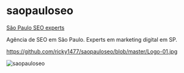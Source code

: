 # saopauloseo

<a href='https://showmeseo.ml/sao-paulo-seo'>São Paulo SEO experts</a>

Agência de SEO em São Paulo. Experts em marketing digital em SP.

https://github.com/ricky1477/saopauloseo/blob/master/Logo-01.jpg

![saopauloseo](https://github.com/ricky1477/saopauloseo/blob/master/Logo-01.jpg)
